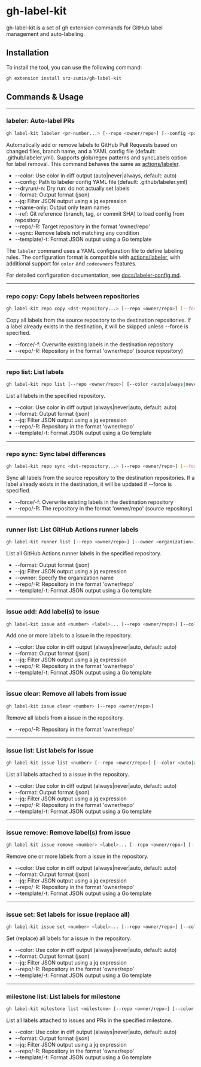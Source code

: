 # gh-label-kit

gh-label-kit is a set of gh extension commands for GitHub label management and auto-labeling.

## Installation

To install the tool, you can use the following command:

```sh
gh extension install srz-zumix/gh-label-kit
```

## Commands & Usage

---

### labeler: Auto-label PRs

```sh
gh label-kit labeler <pr-number...> [--repo <owner/repo>] [--config <path>] [--sync] [--dryrun] [--color <auto|always|never>] [--format <json>] [--jq <expression>] [--template <string>] [--name-only] [--ref <string>]
```

Automatically add or remove labels to GitHub Pull Requests based on changed files, branch name, and a YAML config file (default: .github/labeler.yml).
Supports glob/regex patterns and syncLabels option for label removal. This command behaves the same as [actions/labeler][labeler].

- --color: Use color in diff output (auto|never|always, default: auto)
- --config: Path to labeler config YAML file (default: .github/labeler.yml)
- --dryrun/-n: Dry run: do not actually set labels
- --format: Output format (json)
- --jq: Filter JSON output using a jq expression
- --name-only: Output only team names
- --ref: Git reference (branch, tag, or commit SHA) to load config from repository
- --repo/-R: Target repository in the format 'owner/repo'
- --sync: Remove labels not matching any condition
- --template/-t: Format JSON output using a Go template

The `labeler` command uses a YAML configuration file to define labeling rules. The configuration format is compatible with [actions/labeler][labeler], with additional support for `color` and `codeowners` features.

For detailed configuration documentation, see [docs/labeler-config.md](docs/labeler-config.md).

---

### repo copy: Copy labels between repositories

```sh
gh label-kit repo copy <dst-repository...> [--repo <owner/repo>] [--force]
```

Copy all labels from the source repository to the destination repositories. If a label already exists in the destination, it will be skipped unless --force is specified.

- --force/-f: Overwrite existing labels in the destination repository
- --repo/-R: Repository in the format 'owner/repo' (source repository)

---

### repo list: List labels

```sh
gh label-kit repo list [--repo <owner/repo>] [--color <auto|always|never>] [--format <json>] [--jq <expression>] [--template <string>]
```

List all labels in the specified repository.

- --color: Use color in diff output (always|never|auto, default: auto)
- --format: Output format (json)
- --jq: Filter JSON output using a jq expression
- --repo/-R: Repository in the format 'owner/repo'
- --template/-t: Format JSON output using a Go template

---

### repo sync: Sync label differences

```sh
gh label-kit repo sync <dst-repository...> [--repo <owner/repo>] [--force]
```

Sync all labels from the source repository to the destination repositories. If a label already exists in the destination, it will be updated if --force is specified.

- --force/-f: Overwrite existing labels in the destination repository
- --repo/-R: The repository in the format 'owner/repo' (source repository)

---

### runner list: List GitHub Actions runner labels

```sh
gh label-kit runner list [--repo <owner/repo>] [--owner <organization>] [--format <json>] [--jq <expression>] [--template <string>]
```

List all GitHub Actions runner labels in the specified repository.

- --format: Output format (json)
- --jq: Filter JSON output using a jq expression
- --owner: Specify the organization name
- --repo/-R: Repository in the format 'owner/repo'
- --template/-t: Format JSON output using a Go template

---

### issue add: Add label(s) to issue

```sh
gh label-kit issue add <number> <label>... [--repo <owner/repo>] [--color <auto|always|never>] [--format <json>] [--jq <expression>] [--template <string>]
```

Add one or more labels to a issue in the repository.

- --color: Use color in diff output (always|never|auto, default: auto)
- --format: Output format (json)
- --jq: Filter JSON output using a jq expression
- --repo/-R: Repository in the format 'owner/repo'
- --template/-t: Format JSON output using a Go template

---

### issue clear: Remove all labels from issue

```sh
gh label-kit issue clear <number> [--repo <owner/repo>]
```

Remove all labels from a issue in the repository.

- --repo/-R: Repository in the format 'owner/repo'

---

### issue list: List labels for issue

```sh
gh label-kit issue list <number> [--repo <owner/repo>] [--color <auto|always|never>] [--format <json>] [--jq <expression>] [--template <string>]
```

List all labels attached to a issue in the repository.

- --color: Use color in diff output (always|never|auto, default: auto)
- --format: Output format (json)
- --jq: Filter JSON output using a jq expression
- --repo/-R: Repository in the format 'owner/repo'
- --template/-t: Format JSON output using a Go template

---

### issue remove: Remove label(s) from issue

```sh
gh label-kit issue remove <number> <label>... [--repo <owner/repo>] [--color <auto|always|never>] [--format <json>] [--jq <expression>] [--template <string>]
```

Remove one or more labels from a issue in the repository.

- --color: Use color in diff output (always|never|auto, default: auto)
- --format: Output format (json)
- --jq: Filter JSON output using a jq expression
- --repo/-R: Repository in the format 'owner/repo'
- --template/-t: Format JSON output using a Go template

---

### issue set: Set labels for issue (replace all)

```sh
gh label-kit issue set <number> <label>... [--repo <owner/repo>] [--color <auto|always|never>] [--format <json>] [--jq <expression>] [--template <string>]
```

Set (replace) all labels for a issue in the repository.

- --color: Use color in diff output (always|never|auto, default: auto)
- --format: Output format (json)
- --jq: Filter JSON output using a jq expression
- --repo/-R: Repository in the format 'owner/repo'
- --template/-t: Format JSON output using a Go template

---

### milestone list: List labels for milestone

```sh
gh label-kit milestone list <milestone> [--repo <owner/repo>] [--color <auto|always|never>] [--format <json>] [--jq <expression>] [--template <string>]
```

List all labels attached to issues and PRs in the specified milestone.

- --color: Use color in diff output (always|never|auto, default: auto)
- --format: Output format (json)
- --jq: Filter JSON output using a jq expression
- --repo/-R: Repository in the format 'owner/repo'
- --template/-t: Format JSON output using a Go template

[labeler]: https://github.com/actions/labeler
